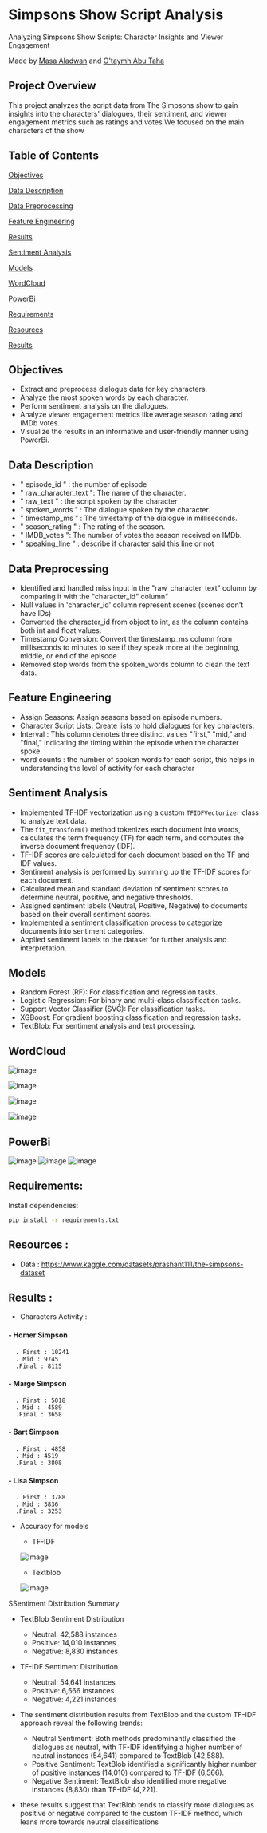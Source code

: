# Simpsons Show Script Analysis


Analyzing Simpsons Show Scripts: Character Insights and Viewer Engagement

 Made by [Masa Aladwan](https://github.com/MasaAladwan) and [O'taymh Abu Taha](https://github.com/Otaymh)

## Project Overview

This project analyzes the script data from The Simpsons show to gain insights into the characters' dialogues, their sentiment, and viewer engagement metrics such as ratings and votes.We focused on the main characters of the show 


## Table of Contents  

[Objectives
](#headers)  

[Data Description
](#headers)  

[Data Preprocessing
](#headers)  


[Feature Engineering
](#headers)  

[Results
](#headers) 

[Sentiment Analysis
](#headers) 

[Models
](#headers) 


[WordCloud
](#headers)

[PowerBi
](#headers)

[Requirements
](#headers)

[Resources
](#headers)

[Results
](#headers)


## Objectives
* Extract and preprocess dialogue data for key characters.
* Analyze the most spoken words by each character.
* Perform sentiment analysis on the dialogues.
* Analyze viewer engagement metrics like average season rating and IMDb votes.
* Visualize the results in an informative and user-friendly manner using PowerBi.

## Data Description 

* " episode_id " : the number of episode
* " raw_character_text ": The name of the character.
* " raw_text " : the script spoken by the character 
* " spoken_words " : The dialogue spoken by the character.
* " timestamp_ms " : The timestamp of the dialogue in milliseconds.
* " season_rating " : The rating of the season.
* " IMDB_votes ": The number of votes the season received on IMDb.
* " speaking_line " : describe if character said this line or not


## Data Preprocessing 

* Identified and handled miss input in the "raw_character_text" column by comparing it with the "character_id" column"
* Null values in 'character_id' column represent scenes (scenes don't have IDs)
* Converted the character_id from object to int, as the column contains both int and float values.
* Timestamp Conversion: Convert the timestamp_ms column from milliseconds to minutes to see if they speak more at the beginning, middle, or end of the episode
* Removed stop words from the spoken_words column to clean the text data.


## Feature Engineering
* Assign Seasons: Assign seasons based on episode numbers.
* Character Script Lists: Create lists to hold dialogues for key characters.
* Interval : This column denotes three distinct values  "first," "mid," and "final," indicating the timing within the episode when the character spoke.
* word counts : the number of spoken words for each script, this helps in understanding the level of activity for each character

## Sentiment Analysis 
* Implemented TF-IDF vectorization using a custom `TFIDFVectorizer` class to analyze text data.
* The `fit_transform()` method tokenizes each document into words, calculates the term frequency (TF) for each term, and computes the inverse document frequency (IDF).
* TF-IDF scores are calculated for each document based on the TF and IDF values.
* Sentiment analysis is performed by summing up the TF-IDF scores for each document.
* Calculated mean and standard deviation of sentiment scores to determine neutral, positive, and negative thresholds.
* Assigned sentiment labels (Neutral, Positive, Negative) to documents based on their overall sentiment scores.
* Implemented a sentiment classification process to categorize documents into sentiment categories.
* Applied sentiment labels to the dataset for further analysis and interpretation.

## Models 

* Random Forest (RF): For classification and regression tasks.
* Logistic Regression: For binary and multi-class classification tasks.
* Support Vector Classifier (SVC): For classification tasks.
* XGBoost: For gradient boosting classification and regression tasks.
* TextBlob: For sentiment analysis and text processing.


## WordCloud

![image](https://github.com/MasaAladwan/The_Simpsons_Sentiment_Analysis_/assets/142498123/e0e98812-be33-45ac-a774-25a51d4f5df9)

![image](https://github.com/MasaAladwan/The_Simpsons_Sentiment_Analysis_/assets/142498123/2267bf40-67f4-4eee-bfdb-d9a757422287)

![image](https://github.com/MasaAladwan/The_Simpsons_Sentiment_Analysis_/assets/142498123/355a3360-50d1-4812-b1e7-3b56e655e6e6)

![image](https://github.com/MasaAladwan/The_Simpsons_Sentiment_Analysis_/assets/142498123/6fc3c1ab-02ca-4690-9b6f-ca95b7b06eed)


## PowerBi
![image](https://github.com/MasaAladwan/The_Simpsons_Sentiment_Analysis_/assets/142498123/368d413a-b6dc-4731-a37b-929d625ee11d)
![image](https://github.com/MasaAladwan/The_Simpsons_Sentiment_Analysis_/assets/142498123/c0c250f0-dd1b-4161-bd5e-046368e8714b)
![image](https://github.com/MasaAladwan/The_Simpsons_Sentiment_Analysis_/assets/142498123/f9515edd-9e46-4e62-be38-7b321d317df0)


## Requirements:
Install dependencies:

```bash
pip install -r requirements.txt
```
## Resources :
* Data : https://www.kaggle.com/datasets/prashant111/the-simpsons-dataset



## Results :
* Characters Activity :

#### - Homer Simpson 
      . First : 10241
      . Mid : 9745
      .Final : 8115
#### - Marge Simpson 
      . First : 5018
      . Mid :  4589
      .Final : 3658
#### - Bart Simpson 
      . First : 4858
      . Mid : 4519
      .Final : 3808
#### - Lisa Simpson 
      . First : 3788
      . Mid : 3836
      .Final : 3253 

* Accuracy for models
  - TF-IDF
 
  
  ![image](https://github.com/MasaAladwan/The_Simpsons_Sentiment_Analysis_/assets/142498123/45856fe9-ae52-437d-bc6d-87fe28c26b7c)
  - Textblob
 
  
  ![image](https://github.com/MasaAladwan/The_Simpsons_Sentiment_Analysis_/assets/142498123/fce3e35f-3d43-443b-ae1e-ee5b0e2d3c30)


SSentiment Distribution Summary
* TextBlob Sentiment Distribution
  * Neutral: 42,588 instances
  * Positive: 14,010 instances
  * Negative: 8,830 instances

* TF-IDF Sentiment Distribution
  * Neutral: 54,641 instances
  * Positive: 6,566 instances
  * Negative: 4,221 instances

* The sentiment distribution results from TextBlob and the custom TF-IDF approach reveal the following trends:
   * Neutral Sentiment: Both methods predominantly classified the dialogues as neutral, with TF-IDF identifying a higher number of neutral instances (54,641) compared to TextBlob (42,588).
    * Positive Sentiment: TextBlob identified a significantly higher number of positive instances (14,010) compared to TF-IDF (6,566).
   * Negative Sentiment: TextBlob also identified more negative instances (8,830) than TF-IDF (4,221).

* these results suggest that TextBlob tends to classify more dialogues as positive or negative compared to the custom TF-IDF method, which leans more towards neutral classifications
